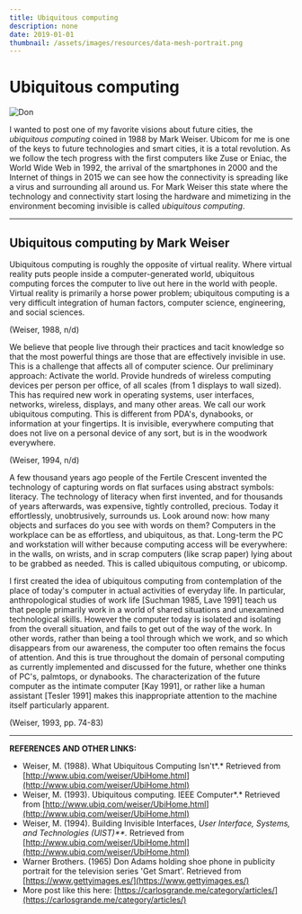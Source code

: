 ```yaml
---
title: Ubiquitous computing
description: none
date: 2019-01-01
thumbnail: /assets/images/resources/data-mesh-portrait.png
---
```


# Ubiquitous computing

![Don](https://carlosgrande.me/wp-content/uploads/2020/01/Ubicomp01_Thumnail-300x300.jpg)

I wanted to post one of my favorite visions about future cities, the *ubiquitous computing* coined in 1988 by Mark Weiser. Ubicom for me is one of the keys to future technologies and smart cities, it is a total revolution. As we follow the tech progress with the first computers like Zuse or Eniac, the World Wide Web in 1992, the arrival of the smartphones in 2000 and the Internet of things in 2015 we can see how the connectivity is spreading like a virus and surrounding all around us. For Mark Weiser this state where the technology and connectivity start losing the hardware and mimetizing in the environment becoming invisible is called *ubiquitous computing*.

---

## Ubiquitous computing by Mark Weiser

Ubiquitous computing is roughly the opposite of virtual reality. Where virtual reality puts people inside a computer-generated world, ubiquitous computing forces the computer to live out here in the world with people. Virtual reality is primarily a horse power problem; ubiquitous computing is a very difficult integration of human factors, computer science, engineering, and social sciences.

(Weiser, 1988, n/d)

We believe that people live through their practices and tacit knowledge so that the most powerful things are those that are effectively invisible in use. This is a challenge that affects all of computer science. Our preliminary approach: Activate the world. Provide hundreds of wireless computing devices per person per office, of all scales (from 1 displays to wall sized). This has required new work in operating systems, user interfaces, networks, wireless, displays, and many other areas. We call our work ubiquitous computing. This is different from PDA's, dynabooks, or information at your fingertips. It is invisible, everywhere computing that does not live on a personal device of any sort, but is in the woodwork everywhere.

(Weiser, 1994, n/d)

A few thousand years ago people of the Fertile Crescent invented the technology of capturing words on flat surfaces using abstract symbols: literacy. The technology of literacy when first invented, and for thousands of years afterwards, was expensive, tightly controlled, precious. Today it effortlessly, unobtrusively, surrounds us. Look around now: how many objects and surfaces do you see with words on them? Computers in the workplace can be as effortless, and ubiquitous, as that. Long-term the PC and workstation will wither because computing access will be everywhere: in the walls, on wrists, and in scrap computers (like scrap paper) lying about to be grabbed as needed. This is called ubiquitous computing, or ubicomp.

I first created the idea of ubiquitous computing from contemplation of the place of today's computer in actual activities of everyday life. In particular, anthropological studies of work life [Suchman 1985, Lave 1991] teach us that people primarily work in a world of shared situations and unexamined technological skills. However the computer today is isolated and isolating from the overall situation, and fails to get out of the way of the work. In other words, rather than being a tool through which we work, and so which disappears from our awareness, the computer too often remains the focus of attention. And this is true throughout the domain of personal computing as currently implemented and discussed for the future, whether one thinks of PC's, palmtops, or dynabooks. The characterization of the future computer as the intimate computer [Kay 1991], or rather like a human assistant [Tesler 1991] makes this inappropriate attention to the machine itself particularly apparent.

(Weiser, 1993, pp. 74-83)

---

**REFERENCES AND OTHER LINKS:**

- Weiser, M. (1988). What Ubiquitous Computing Isn't*.* Retrieved from [http://www.ubiq.com/weiser/UbiHome.html](http://www.ubiq.com/weiser/UbiHome.html)
- Weiser, M. (1993). Ubiquitous computing. IEEE Computer*.* Retrieved from [http://www.ubiq.com/weiser/UbiHome.html](http://www.ubiq.com/weiser/UbiHome.html)
- Weiser, M. (1994). Building Invisible Interfaces, *User Interface, Systems, and Technologies (UIST)**.* Retrieved from [http://www.ubiq.com/weiser/UbiHome.html](http://www.ubiq.com/weiser/UbiHome.html)
- Warner Brothers. (1965) Don Adams holding shoe phone in publicity portrait for the television series 'Get Smart'. Retrieved from [https://www.gettyimages.es/](https://www.gettyimages.es/)
- More post like this here: [https://carlosgrande.me/category/articles/](https://carlosgrande.me/category/articles/)
